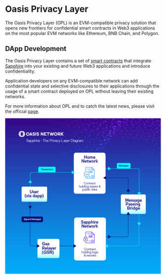 # Oasis Privacy Layer

The Oasis Privacy Layer (OPL) is an EVM-compatible privacy solution that opens
new frontiers for confidential smart contracts in Web3 applications on the
most popular EVM networks like Ethereum, BNB Chain, and Polygon.

## DApp Development

The Oasis Privacy Layer contains a set of [smart contracts](https://github.com/oasisprotocol/sapphire-paratime/tree/main/contracts/contracts/opl)
that integrate [Sapphire](../sapphire/README.mdx) into your existing and future
Web3 applications and introduce confidentiality.

Application developers on any EVM-compatible network can add confidential state
and selective disclosures to their applications through the usage of a smart
contract deployed on OPL without leaving their existing networks.

For more information about OPL and to catch the latest news, please visit the
official [page](https://oasisprotocol.org/opl).

![Oasis Privacy Layer diagram](../images/opl/privacy-layer-diagram.png)
